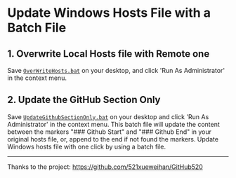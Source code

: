 # Update Windows Hosts File with a Batch File

## 1. Overwrite Local Hosts file with Remote one

Save [`OverWriteHosts.bat`](/OverWriteHosts.bat) on your desktop, and click 'Run As Administrator' in the context menu.

## 2. Update the GitHub Section Only

Save [`UpdateGithubSectionOnly.bat`](/OverWriteHosts.bat) on your desktop and click 'Run As Administrator' in the context menu.
This batch file will update the content between the markers "### Github Start" and "### Github End" in your original hosts file,
or, append to the end if not found the markers.
Update Windows hosts file with one click by using a batch file.

---
Thanks to the project: https://github.com/521xueweihan/GitHub520
